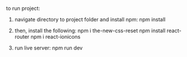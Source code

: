 to run project:

1. navigate directory to project folder and install npm: 
    npm install

2. then, install the following:
    npm i the-new-css-reset
    npm install react-router
    npm i react-ionicons

3. run live server:
    npm run dev